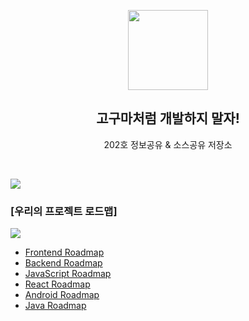 
<p align="center">
  <img src="https://user-images.githubusercontent.com/110442250/198514932-209bc966-7679-43f5-9b4c-ada7a223ab48.png" height="128">
  <h2 align="center">고구마처럼 개발하지 말자!</h2>
  <p align="center">202호 정보공유 & 소스공유 저장소<p>
  
</p>

<br>

![](https://i.imgur.com/waxVImv.png)

### [우리의 프로젝트 로드맵]

![](https://i.imgur.com/waxVImv.png)

 
- [Frontend Roadmap](https://roadmap.sh/frontend)
- [Backend Roadmap](https://roadmap.sh/backend)
- [JavaScript Roadmap](https://roadmap.sh/javascript)
- [React Roadmap](https://roadmap.sh/react)
- [Android Roadmap](https://roadmap.sh/android)
- [Java Roadmap](https://roadmap.sh/java)
